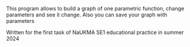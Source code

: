 This program allows to build a graph of one parametric function, change parameters and see it change. Also you can save your graph with parameters

Written for the first task of NaUKMA SE1 educational practice in summer 2024
